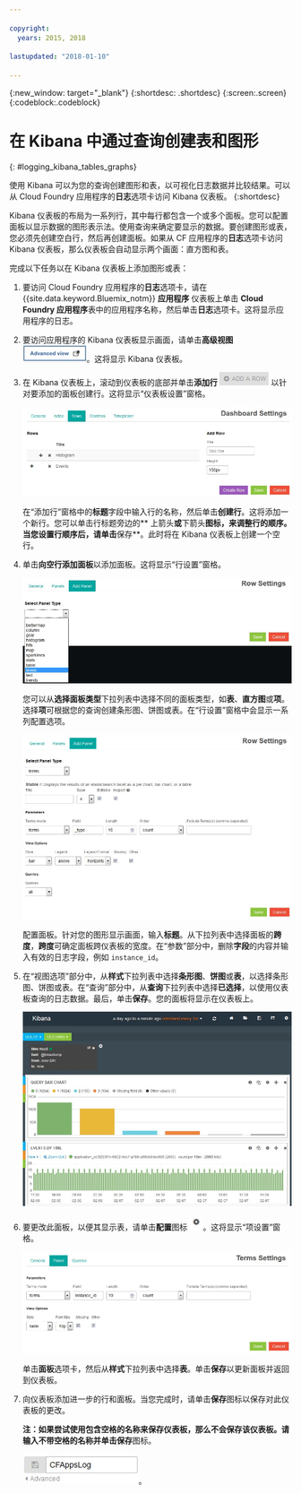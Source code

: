 ```yaml
---

copyright:
  years: 2015, 2018

lastupdated: "2018-01-10"

---
```

{:new_window: target="_blank"}
{:shortdesc: .shortdesc}
{:screen:.screen}
{:codeblock:.codeblock}


# 在 Kibana 中通过查询创建表和图形
{: #logging_kibana_tables_graphs}


使用 Kibana 可以为您的查询创建图形和表，以可视化日志数据并比较结果。可以从 Cloud Foundry 应用程序的**日志**选项卡访问 Kibana 仪表板。
{:shortdesc}

Kibana 仪表板的布局为一系列行，其中每行都包含一个或多个面板。您可以配置面板以显示数据的图形表示法。使用查询来确定要显示的数据。要创建图形或表，您必须先创建空白行，然后再创建面板。如果从 CF 应用程序的**日志**选项卡访问 Kibana 仪表板，那么仪表板会自动显示两个画面：直方图和表。

完成以下任务以在 Kibana 仪表板上添加图形或表：

1. 要访问 Cloud Foundry 应用程序的**日志**选项卡，请在 {{site.data.keyword.Bluemix_notm}} **应用程序** 仪表板上单击 **Cloud Foundry 应用程序**表中的应用程序名称，然后单击**日志**选项卡。这将显示应用程序的日志。

2. 要访问应用程序的 Kibana 仪表板显示画面，请单击**高级视图** ![“高级视图”链接](images/logging_advanced_view.jpg "“高级视图”链接")。这将显示 Kibana 仪表板。

3. 在 Kibana 仪表板上，滚动到仪表板的底部并单击**添加行** ![“添加行”图标](images/logging_add_row.jpg "“添加行”图标") 以针对要添加的面板创建行。这将显示“仪表板设置”窗格。 
	
	![“仪表板设置”窗格](images/logging_dashboard_settings.jpg "“仪表板设置”窗格")
	
	在“添加行”窗格中的**标题**字段中输入行的名称，然后单击**创建行**。这将添加一个新行。您可以单击行标题旁边的** 上箭头**或**下箭头**图标，来调整行的顺序。当您设置行顺序后，请单击**保存**。此时将在 Kibana 仪表板上创建一个空行。

4. 单击**向空行添加面板**以添加面板。这将显示“行设置”窗格。

    ![“行设置”窗格](images/logging_row_settings.jpg "“行设置”窗格")
	
	您可以从**选择面板类型**下拉列表中选择不同的面板类型，如**表**、**直方图**或**项**。选择**项**可根据您的查询创建条形图、饼图或表。在“行设置”窗格中会显示一系列配置选项。
	
	![在“行设置”窗格中添加面板](images/logging_add_panel.jpg "在“行设置”窗格中添加面板")
	
	配置面板。针对您的图形显示画面，输入**标题**。从下拉列表中选择面板的**跨度**，**跨度**可确定面板跨仪表板的宽度。在“参数”部分中，删除**字段**的内容并输入有效的日志字段，例如 `instance_id`。 

5. 在“视图选项”部分中，从**样式**下拉列表中选择**条形图**、**饼图**或**表**，以选择条形图、饼图或表。在“查询”部分中，从**查询**下拉列表中选择**已选择**，以使用仪表板查询的日志数据。最后，单击**保存**。您的面板将显示在仪表板上。

	![仪表板，显示内含条形图的面板](images/logging_bar_chart_panel.jpg "仪表板，显示内含条形图的面板")
	
6. 要更改此面板，以便其显示表，请单击**配置**图标 ![“配置”图标](images/logging_dashboard_config_panel.jpg "“配置”图标")。这将显示“项设置”窗格。 

	![“项设置”窗格](images/logging_terms_settings.jpg "“项设置”窗格")
	
	单击**面板**选项卡，然后从**样式**下拉列表中选择**表**。单击**保存**以更新面板并返回到仪表板。

7. 向仪表板添加进一步的行和面板。当您完成时，请单击**保存**图标以保存对此仪表板的更改。

    **注：**如果尝试使用包含空格的名称来保存仪表板，那么不会保存该仪表板。请输入不带空格的名称并单击**保存**图标。

    ![保存仪表板名称](images/logging_save_dashboard.jpg "保存仪表板名称")。


